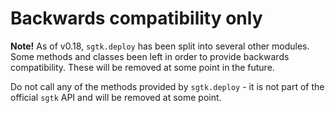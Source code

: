 # Backwards compatibility only

**Note!** As of v0.18, `sgtk.deploy` has been split into several other modules.
Some methods and classes been left in order to provide backwards compatibility.
These will be removed at some point in the future.

Do not call any of the methods provided by `sgtk.deploy` - it is not part of the
official `sgtk` API and will be removed at some point.
